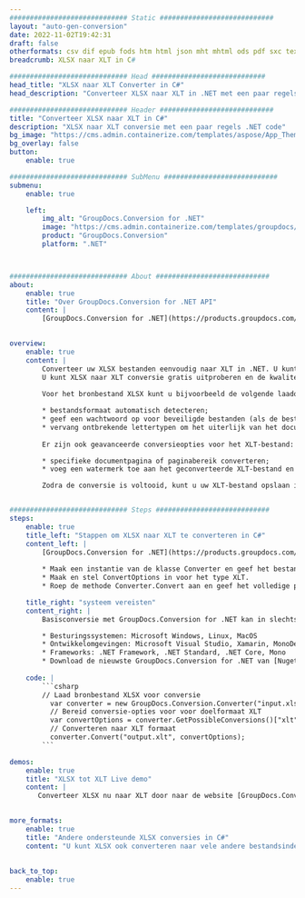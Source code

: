 ```yaml
---
############################# Static ############################
layout: "auto-gen-conversion"
date: 2022-11-02T19:42:31
draft: false
otherformats: csv dif epub fods htm html json mht mhtml ods pdf sxc tex tsv xlam xls xlsb xlsm xlsx xlt xltm xltx xml xps
breadcrumb: XLSX naar XLT in C#

############################# Head ############################
head_title: "XLSX naar XLT Converter in C#"
head_description: "Converteer XLSX naar XLT in .NET met een paar regels code. Gebruik de GroupDocs Document Conversion API om meer dan 160 bestandsformaten te converteren."

############################# Header ############################
title: "Converteer XLSX naar XLT in C#"
description: "XLSX naar XLT conversie met een paar regels .NET code"
bg_image: "https://cms.admin.containerize.com/templates/aspose/App_Themes/V3/images/bg/header1.png"
bg_overlay: false
button:
    enable: true

############################# SubMenu ############################
submenu:
    enable: true

    left:
        img_alt: "GroupDocs.Conversion for .NET"
        image: "https://cms.admin.containerize.com/templates/groupdocs/images/product-logos/90x90-noborder/groupdocs-conversion-net.png"
        product: "GroupDocs.Conversion"
        platform: ".NET"



############################# About ############################
about:
    enable: true
    title: "Over GroupDocs.Conversion for .NET API"
    content: |
        [GroupDocs.Conversion for .NET](https://products.groupdocs.com/conversion/net/) kan worden gebruikt om Microsoft Word, Excel, PowerPoint, PDF, Visio en andere formaten te converteren. GroupDocs.Conversion is een standalone API die geschikt is voor back-end en interne systemen waar hoge prestaties vereist zijn. Het is niet afhankelijk van software zoals Microsoft of Open Office.
    

overview:
    enable: true
    content: |
        Converteer uw XLSX bestanden eenvoudig naar XLT in .NET. U kunt slechts een paar C# coderegels gebruiken op elk platform naar keuze, zoals - Windows, Linux, macOS.
        U kunt XLSX naar XLT conversie gratis uitproberen en de kwaliteit van de conversieresultaten evalueren. Naast eenvoudige scenario's voor bestandsconversie kunt u meer geavanceerde opties proberen voor het laden van het bronbestand XLSX en voor het opslaan van het XLT-uitvoerresultaat. 
        
        Voor het bronbestand XLSX kunt u bijvoorbeeld de volgende laadopties gebruiken:

        * bestandsformaat automatisch detecteren;
        * geef een wachtwoord op voor beveiligde bestanden (als de bestandsindeling dit ondersteunt);
        * vervang ontbrekende lettertypen om het uiterlijk van het document te behouden.
        
        Er zijn ook geavanceerde conversieopties voor het XLT-bestand:

        * specifieke documentpagina of paginabereik converteren;
        * voeg een watermerk toe aan het geconverteerde XLT-bestand en nog veel meer.

        Zodra de conversie is voltooid, kunt u uw XLT-bestand opslaan in het lokale bestandspad of in opslag van derden, zoals FTP, Amazon S3, Google Drive, Dropbox enz. Let op: om XLSX naar {{ te converteren) TO}} er is geen extra software nodig, zoals MS Office, Open Office, Adobe Acrobat Reader enz.


############################# Steps ############################
steps:
    enable: true
    title_left: "Stappen om XLSX naar XLT te converteren in C#"
    content_left: |
        [GroupDocs.Conversion for .NET](https://products.groupdocs.com/conversion/net/) maakt het gemakkelijk voor ontwikkelaars om een ​​XLSX bestand naar XLT te converteren met een paar regels code.
        
        * Maak een instantie van de klasse Converter en geef het bestand XLSX het volledige pad
        * Maak en stel ConvertOptions in voor het type XLT.
        * Roep de methode Converter.Convert aan en geef het volledige pad en formaat (XLT) door als parameter

    title_right: "systeem vereisten"
    content_right: |
        Basisconversie met GroupDocs.Conversion for .NET kan in slechts een paar eenvoudige stappen worden gedaan. Onze API's worden ondersteund op alle belangrijke platforms en besturingssystemen. Voordat u de onderstaande code uitvoert, moet u ervoor zorgen dat de volgende vereisten op uw systeem zijn geïnstalleerd.

        * Besturingssystemen: Microsoft Windows, Linux, MacOS
        * Ontwikkelomgevingen: Microsoft Visual Studio, Xamarin, MonoDevelop
        * Frameworks: .NET Framework, .NET Standard, .NET Core, Mono
        * Download de nieuwste GroupDocs.Conversion for .NET van [Nuget](https://www.nuget.org/packages/groupdocs.conversion)
         
    code: |
        ```csharp    
        // Laad bronbestand XLSX voor conversie
          var converter = new GroupDocs.Conversion.Converter("input.xlsx");
          // Bereid conversie-opties voor voor doelformaat XLT
          var convertOptions = converter.GetPossibleConversions()["xlt"].ConvertOptions;
          // Converteren naar XLT formaat
          converter.Convert("output.xlt", convertOptions);
        ```

demos:
    enable: true
    title: "XLSX tot XLT Live demo"
    content: |
       Converteer XLSX nu naar XLT door naar de website [GroupDocs.Conversion App](https://products.groupdocs.app/conversion/family) te gaan. Online demo heeft de volgende voordelen:
          

more_formats:
    enable: true
    title: "Andere ondersteunde XLSX conversies in C#"
    content: "U kunt XLSX ook converteren naar vele andere bestandsindelingen. Zie de lijst hieronder."
       
       
back_to_top:
    enable: true
---
```

